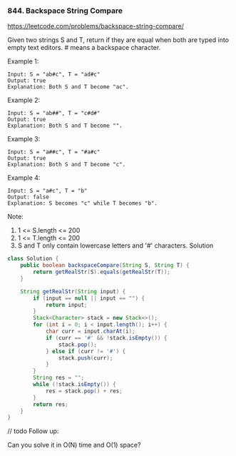 ### 844. Backspace String Compare
https://leetcode.com/problems/backspace-string-compare/

Given two strings S and T, return if they are equal when both are typed into empty text editors. # means a backspace character.

Example 1:
```
Input: S = "ab#c", T = "ad#c"
Output: true
Explanation: Both S and T become "ac".
```
Example 2:
```
Input: S = "ab##", T = "c#d#"
Output: true
Explanation: Both S and T become "".
```
Example 3:
```
Input: S = "a##c", T = "#a#c"
Output: true
Explanation: Both S and T become "c".
```
Example 4:
```
Input: S = "a#c", T = "b"
Output: false
Explanation: S becomes "c" while T becomes "b".
```
Note:

1. 1 <= S.length <= 200
2. 1 <= T.length <= 200
3. S and T only contain lowercase letters and '#' characters.
Solution
```java
class Solution {
    public boolean backspaceCompare(String S, String T) {
        return getRealStr(S).equals(getRealStr(T));
    }

    String getRealStr(String input) {
        if (input == null || input == "") {
            return input;
        }
        Stack<Character> stack = new Stack<>();
        for (int i = 0; i < input.length(); i++) {
            char curr = input.charAt(i);
            if (curr == '#' && !stack.isEmpty()) {
                stack.pop();
            } else if (curr != '#') {
                stack.push(curr);
            }
        }
        String res = "";
        while (!stack.isEmpty()) {
            res = stack.pop() + res;
        }
        return res;
    }
}
```

// todo
Follow up:

Can you solve it in O(N) time and O(1) space?